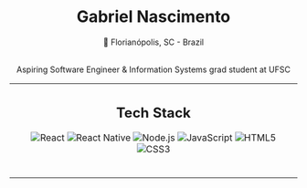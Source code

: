 <div align="center">
	<h1> Gabriel Nascimento </h1>
	📍 Florianópolis, SC - Brazil
	<br/>
	<br/>
	<p>Aspiring Software Engineer & Information Systems grad student at UFSC</p>
</div>
<table align="center">
	<tr>
		<td>
			<h2 align="center">Tech Stack</h2>
			<div align="center">
				
![React](https://img.shields.io/badge/-React-%23282C34?style=flat-square&logo=react)
![React Native](https://img.shields.io/badge/-React%20Native-%23282C34?style=flat-square&logo=react)
![Node.js](https://img.shields.io/badge/Node.js-43853D?style=flat-square&logo=node.js&logoColor=white)
![JavaScript](https://img.shields.io/badge/-JavaScript-%23F7DF1C?style=flat-square&logo=javascript&logoColor=000000&labelColor=%23F7DF1C&color=%23FFCE5A)
![HTML5](https://img.shields.io/badge/-HTML5-%23E44D27?style=flat-square&logo=html5&logoColor=ffffff)
![CSS3](https://img.shields.io/badge/-CSS3-%231572B6?style=flat-square&logo=css3)
			</div>
			<br>
		</td>
  </tr>
</table>

<!--
**gabenasci/gabenasci** is a ✨ _special_ ✨ repository because its `README.md` (this file) appears on your GitHub profile.

Here are some ideas to get you started:

- 🔭 I’m currently working on ...
- 🌱 I’m currently learning ...
- 👯 I’m looking to collaborate on ...
- 🤔 I’m looking for help with ...
- 💬 Ask me about ...
- 📫 How to reach me: ...
- 😄 Pronouns: ...
- ⚡ Fun fact: ...
-->

